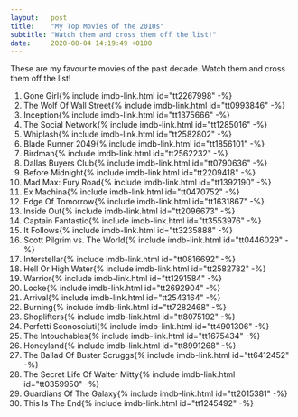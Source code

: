 ```yaml
---
layout:   post
title:    "My Top Movies of the 2010s"
subtitle: "Watch them and cross them off the list!"
date:     2020-08-04 14:19:49 +0100
---
```

These are my favourite movies of the past decade.
Watch them and cross them off the list!

<ol id="movies-list" class="movies-list">
  <li class="movie" data-movie="tt2267998">
    <span>Gone Girl</span>{% include imdb-link.html id="tt2267998" -%}
  </li>
  <li class="movie" data-movie="tt0993846">
    <span>The Wolf Of Wall Street</span>{% include imdb-link.html id="tt0993846" -%}
  </li>
  <li class="movie" data-movie="tt1375666">
    <span>Inception</span>{% include imdb-link.html id="tt1375666" -%}
  </li>
  <li class="movie" data-movie="tt1285016">
    <span>The Social Network</span>{% include imdb-link.html id="tt1285016" -%}
  </li>
  <li class="movie" data-movie="tt2582802">
    <span>Whiplash</span>{% include imdb-link.html id="tt2582802" -%}
  </li>
  <li class="movie" data-movie="tt1856101">
    <span>Blade Runner 2049</span>{% include imdb-link.html id="tt1856101" -%}
  </li>
  <li class="movie" data-movie="tt2562232">
    <span>Birdman</span>{% include imdb-link.html id="tt2562232" -%}
  </li>
  <li class="movie" data-movie="tt0790636">
    <span>Dallas Buyers Club</span>{% include imdb-link.html id="tt0790636" -%}
  </li>
  <li class="movie" data-movie="tt2209418">
    <span>Before Midnight</span>{% include imdb-link.html id="tt2209418" -%}
  </li>
  <li class="movie" data-movie="tt1392190">
    <span>Mad Max: Fury Road</span>{% include imdb-link.html id="tt1392190" -%}
  </li>
  <li class="movie" data-movie="tt0470752">
    <span>Ex Machina</span>{% include imdb-link.html id="tt0470752" -%}
  </li>
  <li class="movie" data-movie="tt1631867">
    <span>Edge Of Tomorrow</span>{% include imdb-link.html id="tt1631867" -%}
  </li>
  <li class="movie" data-movie="tt2096673">
    <span>Inside Out</span>{% include imdb-link.html id="tt2096673" -%}
  </li>
  <li class="movie" data-movie="tt3553976">
    <span>Captain Fantastic</span>{% include imdb-link.html id="tt3553976" -%}
  </li>
  <li class="movie" data-movie="tt3235888">
    <span>It Follows</span>{% include imdb-link.html id="tt3235888" -%}
  </li>
  <li class="movie" data-movie="tt0446029">
    <span>Scott Pilgrim vs. The World</span>{% include imdb-link.html id="tt0446029" -%}
  </li>
  <li class="movie" data-movie="tt0816692">
    <span>Interstellar</span>{% include imdb-link.html id="tt0816692" -%}
  </li>
  <li class="movie" data-movie="tt2582782">
    <span>Hell Or High Water</span>{% include imdb-link.html id="tt2582782" -%}
  </li>
  <li class="movie" data-movie="tt1291584">
    <span>Warrior</span>{% include imdb-link.html id="tt1291584" -%}
  </li>
  <li class="movie" data-movie="tt2692904">
    <span>Locke</span>{% include imdb-link.html id="tt2692904" -%}
  </li>
  <li class="movie" data-movie="tt2543164">
    <span>Arrival</span>{% include imdb-link.html id="tt2543164" -%}
  </li>
  <li class="movie" data-movie="tt7282468">
    <span>Burning</span>{% include imdb-link.html id="tt7282468" -%}
  </li>
  <li class="movie" data-movie="tt8075192">
    <span>Shoplifters</span>{% include imdb-link.html id="tt8075192" -%}
  </li>
  <li class="movie" data-movie="tt4901306">
    <span>Perfetti Sconosciuti</span>{% include imdb-link.html id="tt4901306" -%}
  </li>
  <li class="movie" data-movie="tt1675434">
    <span>The Intouchables</span>{% include imdb-link.html id="tt1675434" -%}
  </li>
  <li class="movie" data-movie="tt8991268">
    <span>Honeyland</span>{% include imdb-link.html id="tt8991268" -%}
  </li>
  <li class="movie" data-movie="tt6412452">
    <span>The Ballad Of Buster Scruggs</span>{% include imdb-link.html id="tt6412452" -%}
  </li>
  <li class="movie" data-movie="tt0359950">
    <span>The Secret Life Of Walter Mitty</span>{% include imdb-link.html id="tt0359950" -%}
  </li>
  <li class="movie" data-movie="tt2015381">
    <span>Guardians Of The Galaxy</span>{% include imdb-link.html id="tt2015381" -%}
  </li>
  <li class="movie" data-movie="tt1245492">
    <span>This Is The End</span>{% include imdb-link.html id="tt1245492" -%}
  </li>
</ol>

<script type="text/javascript">
  var moviesList = document.querySelector('#movies-list');
  var seenMovies;

  window.addEventListener('load', function onLoad() {
    try {
      seenMovies = JSON.parse(localStorage.getItem('seenMovies')) || {};
    } catch (_error) {
      seenMovies = {};
    }
    checkPreviouslySeenMovies();
    moviesList.addEventListener('click', toggleMovie);
  });

  function toggleMovie(event) {
    var target = event.target;
    if (target.nodeName === 'BUTTON') {
      target = closest(target, 'movie');
    }

    var movieId = target.getAttribute('data-movie');
    if (movieId) {
      var checked = target.classList.toggle('checked');
      if (checked) {
        seenMovies[movieId] = checked;
      } else {
        delete seenMovies[movieId];
      }
      localStorage.setItem('seenMovies', JSON.stringify(seenMovies));
    }
  }

  async function checkPreviouslySeenMovies() {
    for (li of moviesList.querySelectorAll('li')) {
      var movieId = li.getAttribute('data-movie');
      if (seenMovies[movieId]) {
        await delay();
        li.classList.add('checked');
      }
    }
  }

  function delay(timeMs = 100) {
    return new Promise(function (resolve, _reject) {
      setTimeout(resolve, timeMs);
    });
  }

  function closest(el, className) {
    while (el && el !== document) {
      if (el.classList.contains(className)) return el;
      el = el.parentNode;
    }
    return null;
  }
</script>

